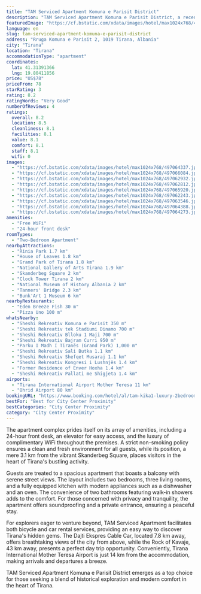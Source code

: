 ```yaml
---
title: "TAM Serviced Apartment Komuna e Parisit District"
description: "TAM Serviced Apartment Komuna e Parisit District, a recently renovated gem in Tirana, offers a blend of comfort and convenience, making it a standout choice for travelers."
featuredImage: "https://cf.bstatic.com/xdata/images/hotel/max1024x768/497064337.jpg?k=af0221161b3cc2ea02face81d3362e00ef05001ca6caa71b5bc62e83ec28ef1f&o=&hp=1"
language: en
slug: tam-serviced-apartment-komuna-e-parisit-district
address: "Rruga Komuna e Parisit 2, 1019 Tirana, Albania"
city: "Tirana"
location: "Tirana"
accommodationType: "apartment"
coordinates:
  lat: 41.31391366
  lng: 19.80411856
price: "US$78"
priceFrom: 78
starRating: 3
rating: 8.2
ratingWords: "Very Good"
numberOfReviews: 4
ratings:
  overall: 8.2
  location: 8.5
  cleanliness: 8.1
  facilities: 8.1
  value: 8.1
  comfort: 8.1
  staff: 8.1
  wifi: 0
images:
  - "https://cf.bstatic.com/xdata/images/hotel/max1024x768/497064337.jpg?k=af0221161b3cc2ea02face81d3362e00ef05001ca6caa71b5bc62e83ec28ef1f&o=&hp=1"
  - "https://cf.bstatic.com/xdata/images/hotel/max1024x768/497066084.jpg?k=46bd7515d3131dfbecad1f946e9425f864abcbb68dd63ff51ce7eb5ba8cfe1c0&o=&hp=1"
  - "https://cf.bstatic.com/xdata/images/hotel/max1024x768/497062932.jpg?k=850016ab749aca8973fab75719810e41a044326be03c12cea3aeaa2b90b05a14&o=&hp=1"
  - "https://cf.bstatic.com/xdata/images/hotel/max1024x768/497062812.jpg?k=05120800fe78c0123499557ef5b76e38493729c9e079eed2ee4fce6e36ed93b2&o=&hp=1"
  - "https://cf.bstatic.com/xdata/images/hotel/max1024x768/497065920.jpg?k=b5644d696a656524dcfa4a18ea6e96877371bc5cc6088860ed86c7242229c11c&o=&hp=1"
  - "https://cf.bstatic.com/xdata/images/hotel/max1024x768/497062243.jpg?k=0fe78d2f8954811a6eccb91c4f158ea5395f915dd24ba502c919dac886d9ff0d&o=&hp=1"
  - "https://cf.bstatic.com/xdata/images/hotel/max1024x768/497063546.jpg?k=15cb9176a80eaf3940b565f5c17053c635bdcc5c3f21ab47dddaddb1b45c340d&o=&hp=1"
  - "https://cf.bstatic.com/xdata/images/hotel/max1024x768/497064388.jpg?k=c1c09df70cbdd7cff09036170784fe491b7fb1f92003d69928126c109a43dff2&o=&hp=1"
  - "https://cf.bstatic.com/xdata/images/hotel/max1024x768/497064273.jpg?k=267be75670f51812df17c18f64b6902f0233a1e8ad104961ba83b727d5a77d9e&o=&hp=1"
amenities:
  - "Free WiFi"
  - "24-hour front desk"
roomTypes:
  - "Two-Bedroom Apartment"
nearbyAttractions:
  - "Rinia Park 1.7 km"
  - "House of Leaves 1.8 km"
  - "Grand Park of Tirana 1.8 km"
  - "National Gallery of Arts Tirana 1.9 km"
  - "Skanderbeg Square 2 km"
  - "Clock Tower Tirana 2 km"
  - "National Museum of History Albania 2 km"
  - "Tanners' Bridge 2.3 km"
  - "Bunk'Art 1 Museum 6 km"
nearbyRestaurants:
  - "Eden Breeze Fish 30 m"
  - "Pizza Uno 100 m"
whatsNearby:
  - "Sheshi Rekreativ Komuna e Parisit 350 m"
  - "Sheshi Rekreativ tek Stadiumi Dinamo 700 m"
  - "Sheshi Rekreativ Blloku 1 Maji 700 m"
  - "Sheshi Rekreativ Bajram Curri 950 m"
  - "Parku I Madh I Tiranës (Grand Park) 1,000 m"
  - "Sheshi Rekreativ Sali Butka 1.1 km"
  - "Sheshi Rekreativ Shefqet Musaraj 1.1 km"
  - "Sheshi Rekreativ Kongresi i Lushnjës 1.4 km"
  - "Former Residence of Enver Hoxha 1.4 km"
  - "Sheshi Rekreativ Pallati me Shigjeta 1.4 km"
airports:
  - "Tirana International Airport Mother Teresa 11 km"
  - "Ohrid Airport 80 km"
bookingURL: "https://www.booking.com/hotel/al/tam-kika1-luxury-2bedroom-apartment.en-gb.html?aid=8035640"
bestFor: "Best for City Center Proximity"
bestCategories: "City Center Proximity"
category: "City Center Proximity"
---
```


The apartment complex prides itself on its array of amenities, including a 24-hour front desk, an elevator for easy access, and the luxury of complimentary WiFi throughout the premises. A strict non-smoking policy ensures a clean and fresh environment for all guests, while its position, a mere 3.1 km from the vibrant Skanderbeg Square, places visitors in the heart of Tirana's bustling activity.

Guests are treated to a spacious apartment that boasts a balcony with serene street views. The layout includes two bedrooms, three living rooms, and a fully equipped kitchen with modern appliances such as a dishwasher and an oven. The convenience of two bathrooms featuring walk-in showers adds to the comfort. For those concerned with privacy and tranquility, the apartment offers soundproofing and a private entrance, ensuring a peaceful stay.

For explorers eager to venture beyond, TAM Serviced Apartment facilitates both bicycle and car rental services, providing an easy way to discover Tirana's hidden gems. The Dajti Ekspres Cable Car, located 7.8 km away, offers breathtaking views of the city from above, while the Rock of Kavaje, 43 km away, presents a perfect day trip opportunity. Conveniently, Tirana International Mother Teresa Airport is just 14 km from the accommodation, making arrivals and departures a breeze.

TAM Serviced Apartment Komuna e Parisit District emerges as a top choice for those seeking a blend of historical exploration and modern comfort in the heart of Tirana.